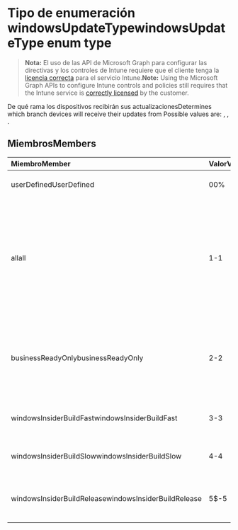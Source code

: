 # <a name="windowsupdatetype-enum-type"></a><span data-ttu-id="1c0d9-101">Tipo de enumeración windowsUpdateType</span><span class="sxs-lookup"><span data-stu-id="1c0d9-101">windowsUpdateType enum type</span></span>

> <span data-ttu-id="1c0d9-102">**Nota:** El uso de las API de Microsoft Graph para configurar las directivas y los controles de Intune requiere que el cliente tenga la [licencia correcta](https://go.microsoft.com/fwlink/?linkid=839381) para el servicio Intune.</span><span class="sxs-lookup"><span data-stu-id="1c0d9-102">**Note:** Using the Microsoft Graph APIs to configure Intune controls and policies still requires that the Intune service is [correctly licensed](https://go.microsoft.com/fwlink/?linkid=839381) by the customer.</span></span>

<span data-ttu-id="1c0d9-103">De qué rama los dispositivos recibirán sus actualizaciones</span><span class="sxs-lookup"><span data-stu-id="1c0d9-103">Determines which branch devices will receive their updates from Possible values are: , , .</span></span>
## <a name="members"></a><span data-ttu-id="1c0d9-104">Miembros</span><span class="sxs-lookup"><span data-stu-id="1c0d9-104">Members</span></span>
|<span data-ttu-id="1c0d9-105">Miembro</span><span class="sxs-lookup"><span data-stu-id="1c0d9-105">Member</span></span>|<span data-ttu-id="1c0d9-106">Valor</span><span class="sxs-lookup"><span data-stu-id="1c0d9-106">Value</span></span>|<span data-ttu-id="1c0d9-107">Descripción</span><span class="sxs-lookup"><span data-stu-id="1c0d9-107">Description</span></span>|
|:---|:---|:---|
|<span data-ttu-id="1c0d9-108">userDefined</span><span class="sxs-lookup"><span data-stu-id="1c0d9-108">UserDefined</span></span>|<span data-ttu-id="1c0d9-109">0</span><span class="sxs-lookup"><span data-stu-id="1c0d9-109">0%</span></span>|<span data-ttu-id="1c0d9-110">Permite que el usuario lo establezca.</span><span class="sxs-lookup"><span data-stu-id="1c0d9-110">Allow the user to set.</span></span>|
|<span data-ttu-id="1c0d9-111">all</span><span class="sxs-lookup"><span data-stu-id="1c0d9-111">all</span></span>|<span data-ttu-id="1c0d9-112">1</span><span class="sxs-lookup"><span data-stu-id="1c0d9-112">-1</span></span>|<span data-ttu-id="1c0d9-113">Canal semestral (dirigido).</span><span class="sxs-lookup"><span data-stu-id="1c0d9-113">Semi-Annual Channel (Targeted)</span></span> <span data-ttu-id="1c0d9-114">El dispositivo obtiene todas las actualizaciones aplicables desde el canal semestral (dirigido).</span><span class="sxs-lookup"><span data-stu-id="1c0d9-114">Device gets all applicable feature updates from Semi-annual Channel (Targeted).</span></span>|
|<span data-ttu-id="1c0d9-115">businessReadyOnly</span><span class="sxs-lookup"><span data-stu-id="1c0d9-115">businessReadyOnly</span></span>|<span data-ttu-id="1c0d9-116">2</span><span class="sxs-lookup"><span data-stu-id="1c0d9-116">-2</span></span>|<span data-ttu-id="1c0d9-117">Canal semestral.</span><span class="sxs-lookup"><span data-stu-id="1c0d9-117">Semi-Annual Channel</span></span> <span data-ttu-id="1c0d9-118">El dispositivo obtiene todas las actualizaciones desde el canal semestral.</span><span class="sxs-lookup"><span data-stu-id="1c0d9-118">Device gets feature updates from Semi-annual Channel.</span></span>|
|<span data-ttu-id="1c0d9-119">windowsInsiderBuildFast</span><span class="sxs-lookup"><span data-stu-id="1c0d9-119">windowsInsiderBuildFast</span></span>|<span data-ttu-id="1c0d9-120">3</span><span class="sxs-lookup"><span data-stu-id="1c0d9-120">-3</span></span>|<span data-ttu-id="1c0d9-121">Compilación de Windows Insider - Rápido</span><span class="sxs-lookup"><span data-stu-id="1c0d9-121">Windows Insider build - Fast</span></span>|
|<span data-ttu-id="1c0d9-122">windowsInsiderBuildSlow</span><span class="sxs-lookup"><span data-stu-id="1c0d9-122">windowsInsiderBuildSlow</span></span>|<span data-ttu-id="1c0d9-123">4</span><span class="sxs-lookup"><span data-stu-id="1c0d9-123">-4</span></span>|<span data-ttu-id="1c0d9-124">Compilación de Windows Insider - Lento</span><span class="sxs-lookup"><span data-stu-id="1c0d9-124">Windows Insider build - Slow</span></span>|
|<span data-ttu-id="1c0d9-125">windowsInsiderBuildRelease</span><span class="sxs-lookup"><span data-stu-id="1c0d9-125">windowsInsiderBuildRelease</span></span>|<span data-ttu-id="1c0d9-126">5</span><span class="sxs-lookup"><span data-stu-id="1c0d9-126">$-5</span></span>|<span data-ttu-id="1c0d9-127">Compilación de lanzamiento de Windows Insider</span><span class="sxs-lookup"><span data-stu-id="1c0d9-127">Release Windows Insider build</span></span>|








